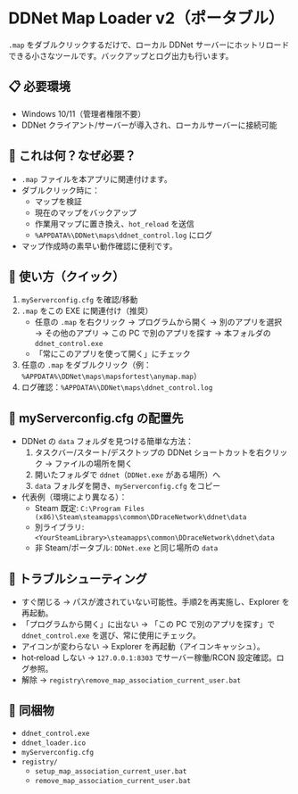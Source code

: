 # DDNet Map Loader v2（ポータブル）

`.map` をダブルクリックするだけで、ローカル DDNet サーバーにホットリロードできる小さなツールです。バックアップとログ出力も行います。

## 📋 必要環境
- Windows 10/11（管理者権限不要）
- DDNet クライアント/サーバーが導入され、ローカルサーバーに接続可能

## 🤔 これは何？なぜ必要？
- `.map` ファイルを本アプリに関連付けます。
- ダブルクリック時に：
  - マップを検証
  - 現在のマップをバックアップ
  - 作業用マップに置き換え、`hot_reload` を送信
  - `%APPDATA%\DDNet\maps\ddnet_control.log` にログ
- マップ作成時の素早い動作確認に便利です。

## 🚀 使い方（クイック）
1) `myServerconfig.cfg` を確認/移動
2) `.map` をこの EXE に関連付け（推奨）
   - 任意の `.map` を右クリック → プログラムから開く → 別のアプリを選択 → その他のアプリ → この PC で別のアプリを探す → 本フォルダの `ddnet_control.exe`
   - 「常にこのアプリを使って開く」にチェック
3) 任意の `.map` をダブルクリック（例：`%APPDATA%\DDNet\maps\mapsfortest\anymap.map`）
4) ログ確認：`%APPDATA%\DDNet\maps\ddnet_control.log`

## 📁 myServerconfig.cfg の配置先
- DDNet の `data` フォルダを見つける簡単な方法：
  1) タスクバー/スタート/デスクトップの DDNet ショートカットを右クリック → ファイルの場所を開く
  2) 開いたフォルダで `ddnet`（`DDNet.exe` がある場所）へ
  3) `data` フォルダを開き、`myServerconfig.cfg` をコピー
- 代表例（環境により異なる）：
  - Steam 既定: `C:\Program Files (x86)\Steam\steamapps\common\DDraceNetwork\ddnet\data`
  - 別ライブラリ: `<YourSteamLibrary>\steamapps\common\DDraceNetwork\ddnet\data`
  - 非 Steam/ポータブル: `DDNet.exe` と同じ場所の `data`

## 🧰 トラブルシューティング
- すぐ閉じる → パスが渡されていない可能性。手順2を再実施し、Explorer を再起動。
- 「プログラムから開く」に出ない → 「この PC で別のアプリを探す」で `ddnet_control.exe` を選び、常に使用にチェック。
- アイコンが変わらない → Explorer を再起動（アイコンキャッシュ）。
- hot‑reload しない → `127.0.0.1:8303` でサーバー稼働/RCON 設定確認。ログ参照。
- 解除 → `registry\remove_map_association_current_user.bat`

## 📂 同梱物
- `ddnet_control.exe`
- `ddnet_loader.ico`
- `myServerconfig.cfg`
- `registry/`
  - `setup_map_association_current_user.bat`
  - `remove_map_association_current_user.bat`